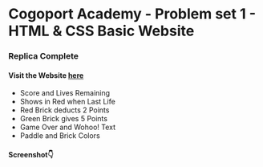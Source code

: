 # Cogoport Academy - Problem set 1 - HTML & CSS Basic Website

### Replica Complete

#### Visit the Website [here](https://anmolbansal7.github.io/cogoport-a1-html-css/)

- Score and Lives Remaining
- Shows in Red when Last Life
- Red Brick deducts 2 Points
- Green Brick gives 5 Points
- Game Over and Wohoo! Text
- Paddle and Brick Colors

#### Screenshot👇
